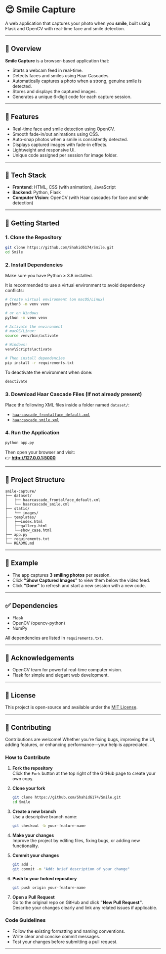 # 😊 Smile Capture

A web application that captures your photo when you **smile**, built using Flask and OpenCV with real-time face and smile detection.

---

## 📸 Overview

**Smile Capture** is a browser-based application that:

- Starts a webcam feed in real-time.
- Detects faces and smiles using Haar Cascades.
- Automatically captures a photo when a strong, genuine smile is detected.
- Stores and displays the captured images.
- Generates a unique 6-digit code for each capture session.

---

## 🔧 Features

- Real-time face and smile detection using OpenCV.
- Smooth fade-in/out animations using CSS.
- Auto-snap photos when a smile is consistently detected.
- Displays captured images with fade-in effects.
- Lightweight and responsive UI.
- Unique code assigned per session for image folder.

---

## 🧠 Tech Stack

- **Frontend**: HTML, CSS (with animation), JavaScript
- **Backend**: Python, Flask
- **Computer Vision**: OpenCV (with Haar cascades for face and smile detection)

---

## 🚀 Getting Started

### 1. Clone the Repository

```bash
git clone https://github.com/Shahid6174/Smile.git
cd Smile
```

### 2. Install Dependencies

Make sure you have Python ≥ 3.8 installed.

It is recommended to use a virtual environment to avoid dependency conflicts:

```bash
# Create virtual environment (on macOS/Linux)
python3 -m venv venv

# or on Windows
python -m venv venv

# Activate the environment
# macOS/Linux:
source venv/bin/activate

# Windows:
venv\Scripts\activate

# Then install dependencies
pip install -r requirements.txt
```

To deactivate the environment when done:

```bash
deactivate
```

### 3. Download Haar Cascade Files (If not already present)

Place the following XML files inside a folder named `dataset/`:

- [`haarcascade_frontalface_default.xml`](https://github.com/opencv/opencv/blob/master/data/haarcascades/haarcascade_frontalface_default.xml)
- [`haarcascade_smile.xml`](https://github.com/opencv/opencv/blob/master/data/haarcascades/haarcascade_smile.xml)

### 4. Run the Application

```bash
python app.py
```

Then open your browser and visit:  
👉 **http://127.0.0.1:5000**

---

## 📁 Project Structure

```
smile-capture/
├── dataset/
│   ├── haarcascade_frontalface_default.xml
│   └── haarcascade_smile.xml
├── static/
│   └── images/
├── templates/
│   ├──index.html
│   ├──gallery.html
│   └──show_case.html
├── app.py
├── requirements.txt
└── README.md
```

---

## 📸 Example

- The app captures **3 smiling photos** per session.
- Click **"Show Captured Images"** to view them below the video feed.
- Click **"Done"** to refresh and start a new session with a new code.

---

## ✅ Dependencies

- Flask
- OpenCV (opencv-python)
- NumPy

All dependencies are listed in `requirements.txt`.

---

## 🙌 Acknowledgements

- OpenCV team for powerful real-time computer vision.
- Flask for simple and elegant web development.

---

## 📃 License

This project is open-source and available under the [MIT License](LICENSE).

---

## 🤝 Contributing

Contributions are welcome! Whether you're fixing bugs, improving the UI, adding features, or enhancing performance—your help is appreciated.

### How to Contribute

1. **Fork the repository**  
   Click the `Fork` button at the top right of the GitHub page to create your own copy.

2. **Clone your fork**

   ```bash
   git clone https://github.com/Shahid6174/Smile.git
   cd Smile
   ```

3. **Create a new branch**  
   Use a descriptive branch name:

   ```bash
   git checkout -b your-feature-name
   ```

4. **Make your changes**  
   Improve the project by editing files, fixing bugs, or adding new functionality.

5. **Commit your changes**

   ```bash
   git add .
   git commit -m "Add: brief description of your change"
   ```

6. **Push to your forked repository**

   ```bash
   git push origin your-feature-name
   ```

7. **Open a Pull Request**  
   Go to the original repo on GitHub and click **"New Pull Request"**.  
   Describe your changes clearly and link any related issues if applicable.

### Code Guidelines

- Follow the existing formatting and naming conventions.
- Write clear and concise commit messages.
- Test your changes before submitting a pull request.

---
